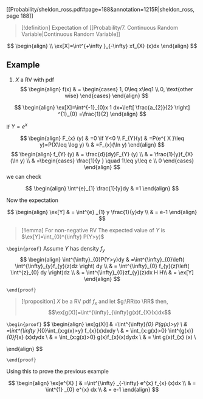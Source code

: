 
[[Probability/sheldon_ross.pdf#page=188&annotation=1215R|sheldon_ross, page 188]]

> [!definition] 
> Expectation of [[Probability/7. Continuous Random Variable|Continuous Random Variable]] 
> 
$$
\begin{align} \\
\ex[X]=\int^{+\infty }_{-\infty} xf_{X} (x)dx
\end{align}
$$

## Example
1. $X$ a RV with pdf
$$
\begin{align}
f(x) & = \begin{cases}
1, 0\leq x\leq1 \\
0, \text{other wise}
\end{cases}
\end{align}
$$

$$
\begin{align}
\ex[X]=\int^{-1}_{0}x 1 dx=\left[ \frac{a_{2}}{2} \right]  ^{1}_{0}   =\frac{1}{2} 
\end{align}
$$

If $Y=e^{ x }$

$$
\begin{align}
		F_{x} (y) & =0 \if Y<0 \\
			F_{Y}(y) & =P(e^{ X }\leq y)=P(X\leq \log y)   \\
 & =F_{x}(\ln y) 
\end{align}
$$
$$
\begin{align}
				f_{Y} (y)  & = \frac{d}{dy}F_{Y} (y) \\
		 & = \frac{1}{y}f_{X} (\ln y) \\
 & =\begin{cases}
 \frac{1}{y } \quad 1\leq y\leq e  \\
0
\end{cases}
\end{align}
$$
we can check 

$$
\begin{align}
		\int^{e}_{1} \frac{1}{y}dy & =1  
\end{align}
$$

Now the expectation 

$$
\begin{align}
				\ex[Y] & = \int^{e} _{1} y \frac{1}{y}dy \\
 & = e-1
\end{align}
$$

> [!lemma] 
> For non-negative RV The expected value of $Y$ is $\ex[Y]=\int_{0}^{\infty} P(Y>y)$ 


`\begin{proof}` 
Assume $Y$ has density $f_{y}$ 
$$
\begin{align}
\int^{\infty}_{0}P(Y>y)dy & =\int^{\infty}_{0}\left( \int^{\infty}_{y}f_{y}(z)dz    \right)     dy \\
 & = \int^{\infty}_{0} f_{y}(z)\left( \int^{z}_{0} dy   \right)dz    \\
 & = \int^{\infty}_{0}zf_{y}(z)dx  H  H\\
 & = \ex[Y] 
\end{align}
$$

 `\end{proof}`
 

> [!proposition] 
> $X$ be a RV pdf $f_{x}$ and let $g:\RR\to \RR$ then, 
> $$\ex[g(X)]=\int^{\infty}_{\infty}g(x)f_{X}(x)dx$$

`\begin{proof}` 
$$
\begin{align}
\ex[g(X)]  & =\int^{\infty}_{0} P(g(x)>y)   \\
 & =\int^{\infty }_{0}\int_{x:g(x)>y}   f_{x}(x)dxdy  \\
 & =  \int_{x:g(x)>0} \int^{g(x)}_{0}f_{x} (x)dydx  \\
 & = \int_{x:g(x)>0} g(x)f_{x}(x)dydx \\
 & = \int g(x)f_{x} (x)    \\
 
\end{align}
$$



 `\end{proof}`



Using this to prove the previous example

$$
\begin{align}
\ex[e^{X} ] & =\int^{\infty} _{-\infty} e^{x} f_{x} (x)dx  \\
& = \int^{1} _{0} e^{x} dx \\
&  = e-1
\end{align}
$$
